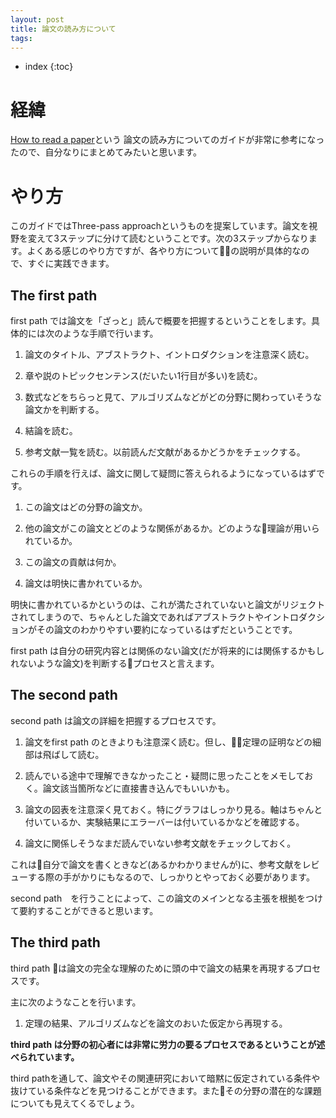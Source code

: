 ```yaml
---
layout: post
title: 論文の読み方について
tags:
---
```

* index
{:toc}

# 経緯

[How to read a paper](https://www.albany.edu/spatial/WebsiteFiles/ResearchAdvices/how-to-read-a-paper.pdf)という
論文の読み方についてのガイドが非常に参考になったので、自分なりにまとめてみたいと思います。

# やり方

このガイドではThree-pass approachというものを提案しています。論文を視野を変えて3ステップに分けて読むということです。次の3ステップからなります。よくある感じのやり方ですが、各やり方についての説明が具体的なので、すぐに実践できます。

## The first path

first path では論文を「ざっと」読んで概要を把握するということをします。具体的には次のような手順で行います。

1. 論文のタイトル、アブストラクト、イントロダクションを注意深く読む。

1. 章や説のトピックセンテンス(だいたい1行目が多い)を読む。

1. 数式などをちらっと見て、アルゴリズムなどがどの分野に関わっていそうな論文かを判断する。

1. 結論を読む。

1. 参考文献一覧を読む。以前読んだ文献があるかどうかをチェックする。

これらの手順を行えば、論文に関して疑問に答えられるようになっているはずです。

1. この論文はどの分野の論文か。

1. 他の論文がこの論文とどのような関係があるか。どのような理論が用いられているか。

1. この論文の貢献は何か。

1. 論文は明快に書かれているか。


明快に書かれているかというのは、これが満たされていないと論文がリジェクトされてしまうので、ちゃんとした論文であればアブストラクトやイントロダクションがその論文のわかりやすい要約になっているはずだということです。

first path は自分の研究内容とは関係のない論文(だが将来的には関係するかもしれないような論文)を判断するプロセスと言えます。

## The second path

second path は論文の詳細を把握するプロセスです。

1. 論文をfirst path のときよりも注意深く読む。但し、定理の証明などの細部は飛ばして読む。

1. 読んでいる途中で理解できなかったこと・疑問に思ったことをメモしておく。論文該当箇所などに直接書き込んでもいいかも。

1. 論文の図表を注意深く見ておく。特にグラフはしっかり見る。軸はちゃんと付いているか、実験結果にエラーバーは付いているかなどを確認する。

1. 論文に関係しそうなまだ読んでいない参考文献をチェックしておく。

これは自分で論文を書くときなど(あるかわかりませんが)に、参考文献をレビューする際の手がかりにもなるので、しっかりとやっておく必要があります。

second path　を行うことによって、この論文のメインとなる主張を根拠をつけて要約することができると思います。

## The third path

third path は論文の完全な理解のために頭の中で論文の結果を再現するプロセスです。

主に次のようなことを行います。

1. 定理の結果、アルゴリズムなどを論文のおいた仮定から再現する。

**third path は分野の初心者には非常に労力の要るプロセスであるということが述べられています。**

third pathを通して、論文やその関連研究において暗黙に仮定されている条件や抜けている条件などを見つけることができます。またその分野の潜在的な課題についても見えてくるでしょう。
